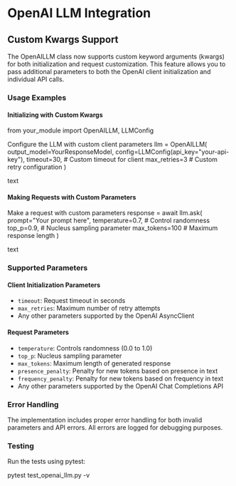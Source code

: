# OpenAI LLM Integration

## Custom Kwargs Support

The OpenAILLM class now supports custom keyword arguments (kwargs) for both initialization and request customization. This feature allows you to pass additional parameters to both the OpenAI client initialization and individual API calls.

### Usage Examples

#### Initializing with Custom Kwargs

from your_module import OpenAILLM, LLMConfig

Configure the LLM with custom client parameters
llm = OpenAILLM(
output_model=YourResponseModel,
config=LLMConfig(api_key="your-api-key"),
timeout=30, # Custom timeout for client
max_retries=3 # Custom retry configuration
)

text

#### Making Requests with Custom Parameters

Make a request with custom parameters
response = await llm.ask(
prompt="Your prompt here",
temperature=0.7, # Control randomness
top_p=0.9, # Nucleus sampling parameter
max_tokens=100 # Maximum response length
)

text

### Supported Parameters

#### Client Initialization Parameters
- `timeout`: Request timeout in seconds
- `max_retries`: Maximum number of retry attempts
- Any other parameters supported by the OpenAI AsyncClient

#### Request Parameters
- `temperature`: Controls randomness (0.0 to 1.0)
- `top_p`: Nucleus sampling parameter
- `max_tokens`: Maximum length of generated response
- `presence_penalty`: Penalty for new tokens based on presence in text
- `frequency_penalty`: Penalty for new tokens based on frequency in text
- Any other parameters supported by the OpenAI Chat Completions API

### Error Handling

The implementation includes proper error handling for both invalid parameters and API errors. All errors are logged for debugging purposes.

### Testing

Run the tests using pytest:

pytest test_openai_llm.py -v
